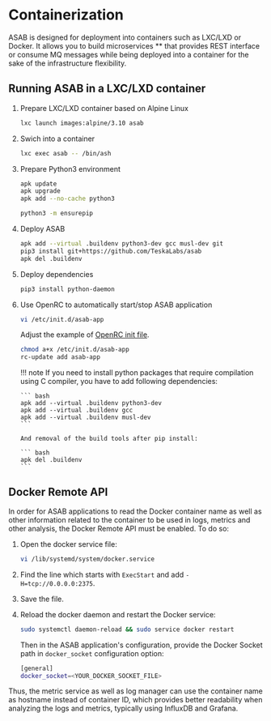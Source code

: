 # Containerization

ASAB is designed for deployment into containers such as LXC/LXD or Docker. It allows you to build microservices ** that provides REST interface or consume MQ messages while being deployed into a container for the sake of the infrastructure flexibility.

## Running ASAB in a LXC/LXD container

1.  Prepare LXC/LXD container based on Alpine Linux

    ``` bash
    lxc launch images:alpine/3.10 asab
    ```

2.  Swich into a container

    ``` bash
    lxc exec asab -- /bin/ash
    ```

3.  Prepare Python3 environment

    ``` bash
    apk update
    apk upgrade
    apk add --no-cache python3

    python3 -m ensurepip
    ```

4.  Deploy ASAB

    ``` bash
    apk add --virtual .buildenv python3-dev gcc musl-dev git
    pip3 install git+https://github.com/TeskaLabs/asab
    apk del .buildenv
    ```

5.  Deploy dependencies

    ``` bash
    pip3 install python-daemon
    ```

6.  Use OpenRC to automatically start/stop ASAB application

    ``` bash
    vi /etc/init.d/asab-app
    ```

    Adjust the example of [OpenRC init
    file](https://github.com/TeskaLabs/asab/blob/master/doc/asab-openrc).

    ``` bash
    chmod a+x /etc/init.d/asab-app
    rc-update add asab-app
    ```

    !!! note
        If you need to install python packages that require compilation
        using C compiler, you have to add following dependencies:

        ``` bash
        apk add --virtual .buildenv python3-dev
        apk add --virtual .buildenv gcc
        apk add --virtual .buildenv musl-dev
        ```

        And removal of the build tools after pip install:

        ``` bash
        apk del .buildenv
        ```

## Docker Remote API

In order for ASAB applications to read the Docker container name as well
as other information related to the container to be used in logs,
metrics and other analysis, the Docker Remote API must be enabled. To do so:

1.  Open the docker service file:

    ``` bash
    vi /lib/systemd/system/docker.service
    ```

2.  Find the line which starts with `ExecStart` and add `-H=tcp://0.0.0.0:2375`.
3.  Save the file.
4.  Reload the docker daemon and restart the Docker service:

    ``` bash
    sudo systemctl daemon-reload && sudo service docker restart
    ```

    Then in the ASAB application's configuration, provide the Docker Socket
    path in `docker_socket` configuration option:

    ``` bash
    [general]
    docker_socket=<YOUR_DOCKER_SOCKET_FILE>
    ```

Thus, the metric service as well as log manager can use the container
name as hostname instead of container ID, which provides better
readability when analyzing the logs and metrics, typically using
InfluxDB and Grafana.
